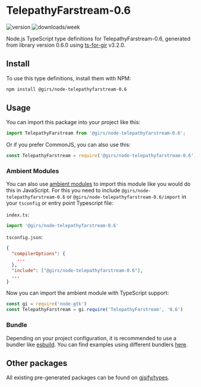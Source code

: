 
# TelepathyFarstream-0.6

![version](https://img.shields.io/npm/v/@girs/node-telepathyfarstream-0.6)
![downloads/week](https://img.shields.io/npm/dw/@girs/node-telepathyfarstream-0.6)


Node.js TypeScript type definitions for TelepathyFarstream-0.6, generated from library version 0.6.0 using [ts-for-gir](https://github.com/gjsify/ts-for-gir) v3.2.0.


## Install

To use this type definitions, install them with NPM:
```bash
npm install @girs/node-telepathyfarstream-0.6
```

## Usage

You can import this package into your project like this:
```ts
import TelepathyFarstream from '@girs/node-telepathyfarstream-0.6';
```

Or if you prefer CommonJS, you can also use this:
```ts
const TelepathyFarstream = require('@girs/node-telepathyfarstream-0.6');
```

### Ambient Modules

You can also use [ambient modules](https://github.com/gjsify/ts-for-gir/tree/main/packages/cli#ambient-modules) to import this module like you would do this in JavaScript.
For this you need to include `@girs/node-telepathyfarstream-0.6` or `@girs/node-telepathyfarstream-0.6/import` in your `tsconfig` or entry point Typescript file:

`index.ts`:
```ts
import '@girs/node-telepathyfarstream-0.6'
```

`tsconfig.json`:
```json
{
  "compilerOptions": {
    ...
  },
  "include": ["@girs/node-telepathyfarstream-0.6"],
  ...
}
```

Now you can import the ambient module with TypeScript support: 

```ts
const gi = require('node-gtk')
const TelepathyFarstream = gi.require('TelepathyFarstream', '0.6')
```


### Bundle

Depending on your project configuration, it is recommended to use a bundler like [esbuild](https://esbuild.github.io/). You can find examples using different bundlers [here](https://github.com/gjsify/ts-for-gir/tree/main/examples).

## Other packages

All existing pre-generated packages can be found on [gjsify/types](https://github.com/gjsify/types).

